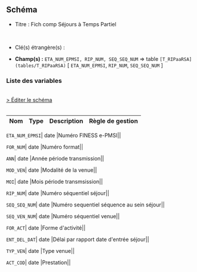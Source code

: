 ## Schéma


- Titre : Fich comp Séjours à Temps Partiel
<br />



- Clé(s) étrangère(s) : <br />

- **Champ(s) :** `ETA_NUM_EPMSI, RIP_NUM, SEQ_SEQ_NUM`
  => table `[T_RIPaaRSA](tables/T_RIPaaRSA)` [ `ETA_NUM_EPMSI`, `RIP_NUM`, `SEQ_SEQ_NUM` ]<br />

 
### Liste des variables
<br />
<div>
    <a href="https://gitlab.com/healthdatahub/applications-du-hdh/schema-snds/-/tree/master/schemas/T_RIPaaTP/T_RIPaaTP.json"
       target="_blank" rel="noopener noreferrer">> Éditer le schéma</a>
</div>
<br />

Nom | Type | Description | Règle de gestion
-|-|-|-



`ETA_NUM_EPMSI`| date |Numéro FINESS e-PMSI||

`FOR_NUM`| date |Numéro format||

`ANN`| date |Année période transmission||

`MOD_VEN`| date |Modalité de la venue||

`MOI`| date |Mois période transmsission||

`RIP_NUM`| date |Numéro séquentiel séjour||

`SEQ_SEQ_NUM`| date |Numéro sequentiel séquence au sein séjour||

`SEQ_VEN_NUM`| date |Numéro séquentiel venue||

`FOR_ACT`| date |Forme d'activité||

`ENT_DEL_DAT`| date |Délai par rapport date d'entrée séjour||

`TYP_VEN`| date |Type venue||

`ACT_COD`| date |Prestation||
